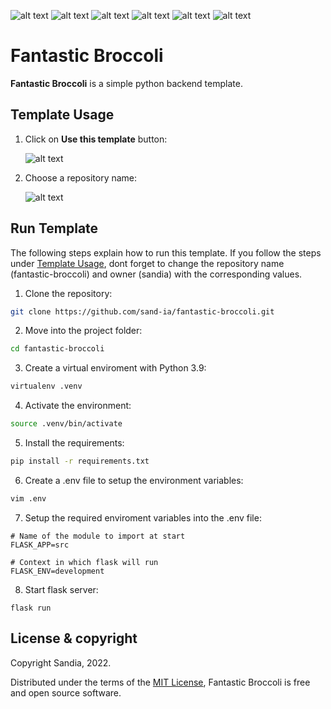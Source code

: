 ![alt text](https://img.shields.io/badge/python-3.9-blue)
![alt text](https://img.shields.io/github/issues/sand-ia/fantastic-broccoli)
![alt text](https://img.shields.io/github/forks/sand-ia/fantastic-broccoli)
![alt text](https://img.shields.io/github/stars/sand-ia/fantastic-broccoli)
![alt text](https://img.shields.io/github/license/sand-ia/fantastic-broccoli)
![alt text](https://img.shields.io/github/issues/sand-ia/fantastic-broccoli)

# Fantastic Broccoli

**Fantastic Broccoli** is a simple python backend template.

## Template Usage

1. Click on **Use this template** button:

   ![alt text](../media/readme/use-this-template.png?raw=true)

2. Choose a repository name:

   ![alt text](../media/readme/choose-repository-name.png?raw=true)

## Run Template

The following steps explain how to run this template. If you follow the steps under [Template Usage](#template-usage), dont forget to change the repository name (fantastic-broccoli) and owner (sandia) with the corresponding values.

1. Clone the repository:

```sh
git clone https://github.com/sand-ia/fantastic-broccoli.git
```

2. Move into the project folder:

```sh
cd fantastic-broccoli
```

3. Create a virtual enviroment with Python 3.9:

```sh
virtualenv .venv
```

4. Activate the environment:

```sh
source .venv/bin/activate
```

5. Install the requirements:

```sh
pip install -r requirements.txt
```

6. Create a .env file to setup the environment variables:

```sh
vim .env
```

7. Setup the required enviroment variables into the .env file:

```
# Name of the module to import at start
FLASK_APP=src

# Context in which flask will run
FLASK_ENV=development
```

8. Start flask server:

```
flask run
```

## License & copyright

Copyright Sandia, 2022.

Distributed under the terms of the [MIT License](LICENSE), Fantastic Broccoli is free and open source software.
